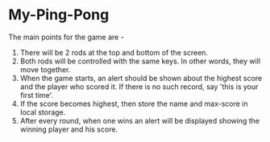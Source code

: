 # My-Ping-Pong
The main points for the game are - 
1. There will be 2 rods at the top and bottom of the screen. 
2. Both rods will be controlled with the same keys. In other words, they will move together. 
3. When the game starts, an alert should be shown about the highest score and the player who scored it. 
If there is no such record, say 'this is your first time'. 
4. If the score becomes highest, then store the name and max-score in local storage. 
5. After every round, when one wins an alert will be displayed showing the winning player and his score.
